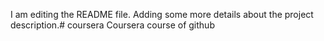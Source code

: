 I am editing the README file. Adding some more details about the project description.# coursera
Coursera course of github
